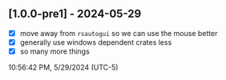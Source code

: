 ## [1.0.0-pre1] - 2024-05-29

- [x] move away from `rsautogui` so we can use the mouse better
- [x] generally use windows dependent crates less
- [x] so many more things

10:56:42 PM, 5/29/2024 (UTC-5)
